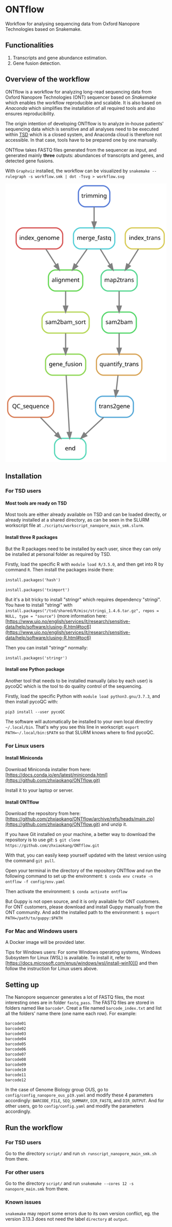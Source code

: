 # ONTflow
Workflow for analysing sequencing data from Oxford Nanopore Technologies based on Snakemake.

## Functionalities
1. Transcripts and gene abundance estimation.
2. Gene fusion detection.

## Overview of the workflow
ONTflow is a workflow for analyzing long-read sequencing data from Oxford Nanopore Technologies (ONT) sequencer based on *Snakemake* which enables the workflow reproducible and scalable. It is also based on *Anaconda* which simplifies the installation of all required tools and also ensures reproducibility.

The origin intention of developing ONTflow is to analyze in-house patients' sequencing data which is sensitive and all analyses need to be executed within [TSD](https://www.uio.no/english/services/it/research/sensitive-data/) which is a closed system, and Anaconda cloud is therefore not accessible. In that case, tools have to be prepared one by one manually.

ONTflow takes FASTQ files generated from the sequencer as input, and generated mainly **three** outputs: abundances of transcripts and genes, and detected gene fusions.

With `Graphviz` installed, the workflow can be visualized by
`snakemake --rulegraph -s workflow.smk | dot -Tsvg > workflow.svg`

![workflow](./workflow.svg)

## Installation

### For TSD users
#### Most tools are ready on TSD
Most tools are either already available on TSD and can be loaded directly, or already installed at a shared directory, as can be seen in the 	SLURM workscript file at `./scripts/workscript_nanopore_main_smk.slurm`.

#### Install three R packages
But the R packages need to be installed by each user, since they can only be installed at personal folder as required by TSD.

Firstly, load the specific R with `module load R/3.5.0`, and then get into R by command `R`. Then install the packages inside there:

`install.packages('hash')`

`install.packages('tximport')`

But it's a bit tricky to install "stringr" which requires dependency "stringi". You have to install "stringi" with `install.packages("/tsd/shared/R/misc/stringi_1.4.6.tar.gz", repos = NULL, type = "source")` (more information here: [https://www.uio.no/english/services/it/research/sensitive-data/help/software/r/using-R.html#toc6](https://www.uio.no/english/services/it/research/sensitive-data/help/software/r/using-R.html#toc6)

Then you can install "stringr" normally:

`install.packages('stringr')`

#### Install one Python package
Another tool that needs to be installed manually (also by each user) is pycoQC which is the tool to do quality control of the sequencing.

Firstly, load the specific Python with `module load python3.gnu/3.7.3`, and then install pycoQC with:

`pip3 install --user pycoQC`

The software will automatically be installed to your own local directiry `~/.local/bin`. That's why you see this line in workscript:
`export PATH=~/.local/bin:$PATH`
so that SLURM knows where to find pycoQC.

### For Linux users
#### Install Miniconda
Download Miniconda installer from here: [https://docs.conda.io/en/latest/miniconda.html](https://github.com/zhxiaokang/ONTflow.git)

Install it to your laptop or server.

#### Install ONTflow
Download the repository from here: [https://github.com/zhxiaokang/ONTflow/archive/refs/heads/main.zip](https://github.com/zhxiaokang/ONTflow.git)
and unzip it.

If you have Git installed on your machine, a better way to download the
repository is to use *git*:
`$ git clone https://github.com/zhxiaokang/ONTflow.git`

With that, you can easily keep yourself updated with the latest version using the command `git pull`.

Open your terminal in the directory of the repository ONTflow and run the following command to set up the environment:
`$ conda env create -n ontflow -f config/env.yaml`

Then activate the environment:
`$ conda activate ontflow`

But Guppy is not open source, and it is only available for ONT customers. For ONT customers, please download and install Guppy manually from the ONT community. And add the installed path to the environment:
`$ export PATH=/path/to/guppy:$PATH`

### For Mac and Windows users
A Docker image will be provided later.

Tips for Windows users: For some Windows operating systems, Windows Subsystem for Linux (WSL) is available. To install it, refer to [https://docs.microsoft.com/enus/windows/wsl/install-win10]() and then follow the instruction for Linux users above.

## Setting up
The Nanopore sequencer generates a lot of FASTQ files, the most interesting ones are in folder `fastq_pass`. The FASTQ files are stored in folders named like `barcode*`. Creat a file named `barcode_index.txt` and list all the folders' name there (one name each row). For example:

```
barcode01
barcode02
barcode03
barcode04
barcode05
barcode06
barcode07
barcode08
barcode09
barcode10
barcode11
barcode12
```
In the case of Genome Biology group OUS, go to `config/config_nanopore_ous_p19.yaml` and modify these 4 parameters accordingly: `BARCODE_FILE`, `SEQ_SUMMARY`, `DIR_FASTQ`, and `DIR_OUTPUT`. And for other users, go to `config/config.yaml` and modify the parameters accordingly.

## Run the workflow
### For TSD users
Go to the directory `script/` and run `sh runscript_nanopore_main_smk.sh` from there.

### For other users
Go to the directory `script/` and run `snakemake --cores 12 -s nanopore_main.smk` from there.

### Known issues
`snakemake` may report some errors due to its own version conflict, eg. the version 3.13.3 does not need the label `directory` at `output`.
